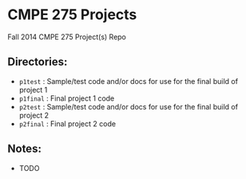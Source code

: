 CMPE 275 Projects
===============

Fall 2014 CMPE 275 Project(s) Repo

Directories:
-----
- `p1test` : Sample/test code and/or docs for use for the final build of project 1
- `p1final` : Final project 1 code
- `p2test` : Sample/test code and/or docs for use for the final build of project 2
- `p2final` : Final project 2 code


Notes:
------
- TODO
